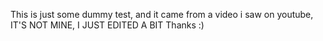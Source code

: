 This is just some dummy test, and it came from a video i saw on youtube, IT'S NOT MINE, I JUST EDITED A BIT
Thanks :)

